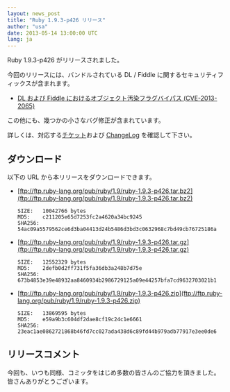 ```yaml
---
layout: news_post
title: "Ruby 1.9.3-p426 リリース"
author: "usa"
date: 2013-05-14 13:00:00 UTC
lang: ja
---
```


Ruby 1.9.3-p426 がリリースされました。

今回のリリースには、バンドルされている DL / Fiddle に関するセキュリティフィックスが含まれます。

* [DL および Fiddle におけるオブジェクト汚染フラグバイパス (CVE-2013-2065)](/ja/news/2013/05/14/taint-bypass-dl-fiddle-cve-2013-2065/)

この他にも、幾つかの小さなバグ修正が含まれています。

詳しくは、対応する[チケット](https://bugs.ruby-lang.org/projects/ruby-193/issues?set_filter=1&amp;status_id=5)および [ChangeLog](http://svn.ruby-lang.org/repos/ruby/tags/v1_9_3_426/ChangeLog) を確認して下さい。

## ダウンロード

以下の URL から本リリースをダウンロードできます。

* [ftp://ftp.ruby-lang.org/pub/ruby/1.9/ruby-1.9.3-p426.tar.bz2](ftp://ftp.ruby-lang.org/pub/ruby/1.9/ruby-1.9.3-p426.tar.bz2)

      SIZE:   10042766 bytes
      MD5:    c211205e65d7253fc2a4620a34bc9245
      SHA256: 54ac09a5579562ce6d3ba04413d24b5486d3bd3c0632968c7bd49cb76725186a

* [ftp://ftp.ruby-lang.org/pub/ruby/1.9/ruby-1.9.3-p426.tar.gz](ftp://ftp.ruby-lang.org/pub/ruby/1.9/ruby-1.9.3-p426.tar.gz)

      SIZE:   12552329 bytes
      MD5:    2defb0d2ff731f5fa36db3a248b7d75e
      SHA256: 673b4853e39e48932aa8460934b2986729125a09e44257bfa7cd9632703021b1

* [ftp://ftp.ruby-lang.org/pub/ruby/1.9/ruby-1.9.3-p426.zip](ftp://ftp.ruby-lang.org/pub/ruby/1.9/ruby-1.9.3-p426.zip)

      SIZE:   13869595 bytes
      MD5:    e59a9b3c604df2dae8cf19c24c1e6661
      SHA256: 23eac1ae0862721868b46fd7cc027ada438d6c89fd44b979adb77917e3ee0de6

## リリースコメント

今回も、いつも同様、コミッタをはじめ多数の皆さんのご協力を頂きました。 皆さんありがとうございます。
